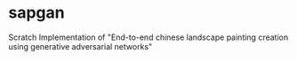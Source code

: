 # sapgan
Scratch Implementation of "End-to-end chinese landscape painting creation using generative adversarial networks"
